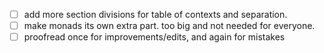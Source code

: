 * [ ] add more section divisions for table of contexts and separation.
* [ ] make monads its own extra part. too big and not needed for everyone.
* [ ] proofread once for improvements/edits, and again for mistakes
